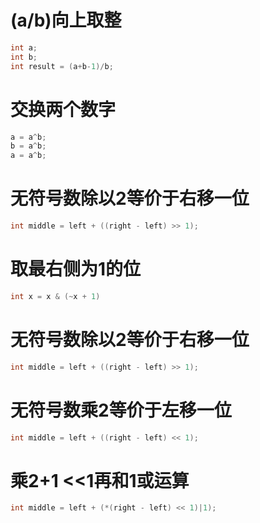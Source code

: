 # (a/b)向上取整
```c++
int a;
int b;
int result = (a+b-1)/b;
```



# 交换两个数字
```c++
a = a^b;
b = a^b;
a = a^b;
```

# 无符号数除以2等价于右移一位
```c++
int middle = left + ((right - left) >> 1);
```

# 取最右侧为1的位
```c++
int x = x & (~x + 1)
```

# 无符号数除以2等价于右移一位
```c++
int middle = left + ((right - left) >> 1);
```

# 无符号数乘2等价于左移一位
```c++
int middle = left + ((right - left) << 1);
```

# 乘2+1 <<1再和1或运算
```c++
int middle = left + (*(right - left) << 1)|1);
```
